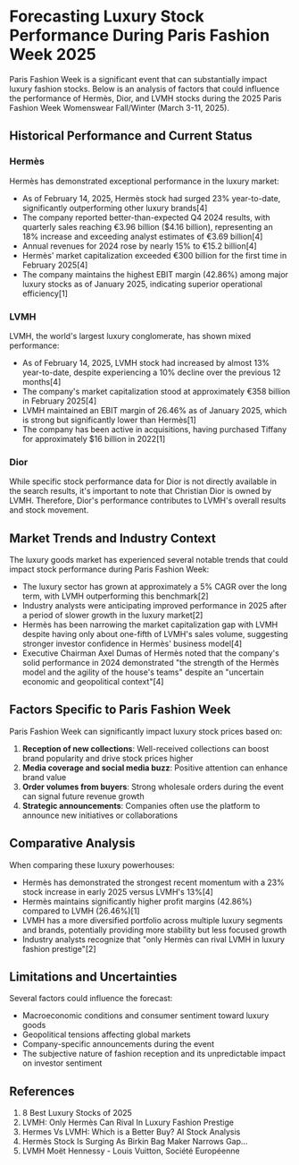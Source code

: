 # Forecasting Luxury Stock Performance During Paris Fashion Week 2025

Paris Fashion Week is a significant event that can substantially impact luxury fashion stocks. Below is an analysis of factors that could influence the performance of Hermès, Dior, and LVMH stocks during the 2025 Paris Fashion Week Womenswear Fall/Winter (March 3-11, 2025).

## Historical Performance and Current Status

### Hermès

Hermès has demonstrated exceptional performance in the luxury market:

- As of February 14, 2025, Hermès stock had surged 23% year-to-date, significantly outperforming other luxury brands[4]
- The company reported better-than-expected Q4 2024 results, with quarterly sales reaching €3.96 billion ($4.16 billion), representing an 18% increase and exceeding analyst estimates of €3.69 billion[4]
- Annual revenues for 2024 rose by nearly 15% to €15.2 billion[4]
- Hermès' market capitalization exceeded €300 billion for the first time in February 2025[4]
- The company maintains the highest EBIT margin (42.86%) among major luxury stocks as of January 2025, indicating superior operational efficiency[1]

### LVMH

LVMH, the world's largest luxury conglomerate, has shown mixed performance:

- As of February 14, 2025, LVMH stock had increased by almost 13% year-to-date, despite experiencing a 10% decline over the previous 12 months[4]
- The company's market capitalization stood at approximately €358 billion in February 2025[4]
- LVMH maintained an EBIT margin of 26.46% as of January 2025, which is strong but significantly lower than Hermès[1]
- The company has been active in acquisitions, having purchased Tiffany for approximately $16 billion in 2022[1]

### Dior

While specific stock performance data for Dior is not directly available in the search results, it's important to note that Christian Dior is owned by LVMH. Therefore, Dior's performance contributes to LVMH's overall results and stock movement.

## Market Trends and Industry Context

The luxury goods market has experienced several notable trends that could impact stock performance during Paris Fashion Week:

- The luxury sector has grown at approximately a 5% CAGR over the long term, with LVMH outperforming this benchmark[2]
- Industry analysts were anticipating improved performance in 2025 after a period of slower growth in the luxury market[2]
- Hermès has been narrowing the market capitalization gap with LVMH despite having only about one-fifth of LVMH's sales volume, suggesting stronger investor confidence in Hermès' business model[4]
- Executive Chairman Axel Dumas of Hermès noted that the company's solid performance in 2024 demonstrated "the strength of the Hermès model and the agility of the house's teams" despite an "uncertain economic and geopolitical context"[4]

## Factors Specific to Paris Fashion Week

Paris Fashion Week can significantly impact luxury stock prices based on:

1. **Reception of new collections**: Well-received collections can boost brand popularity and drive stock prices higher
2. **Media coverage and social media buzz**: Positive attention can enhance brand value
3. **Order volumes from buyers**: Strong wholesale orders during the event can signal future revenue growth
4. **Strategic announcements**: Companies often use the platform to announce new initiatives or collaborations

## Comparative Analysis

When comparing these luxury powerhouses:

- Hermès has demonstrated the strongest recent momentum with a 23% stock increase in early 2025 versus LVMH's 13%[4]
- Hermès maintains significantly higher profit margins (42.86%) compared to LVMH (26.46%)[1]
- LVMH has a more diversified portfolio across multiple luxury segments and brands, potentially providing more stability but less focused growth
- Industry analysts recognize that "only Hermès can rival LVMH in luxury fashion prestige"[2]

## Limitations and Uncertainties

Several factors could influence the forecast:

- Macroeconomic conditions and consumer sentiment toward luxury goods
- Geopolitical tensions affecting global markets
- Company-specific announcements during the event
- The subjective nature of fashion reception and its unpredictable impact on investor sentiment

## References

1. 8 Best Luxury Stocks of 2025
2. LVMH: Only Hermès Can Rival In Luxury Fashion Prestige
3. Hermes Vs LVMH: Which is a Better Buy? AI Stock Analysis
4. Hermès Stock Is Surging As Birkin Bag Maker Narrows Gap...
5. LVMH Moët Hennessy - Louis Vuitton, Société Européenne